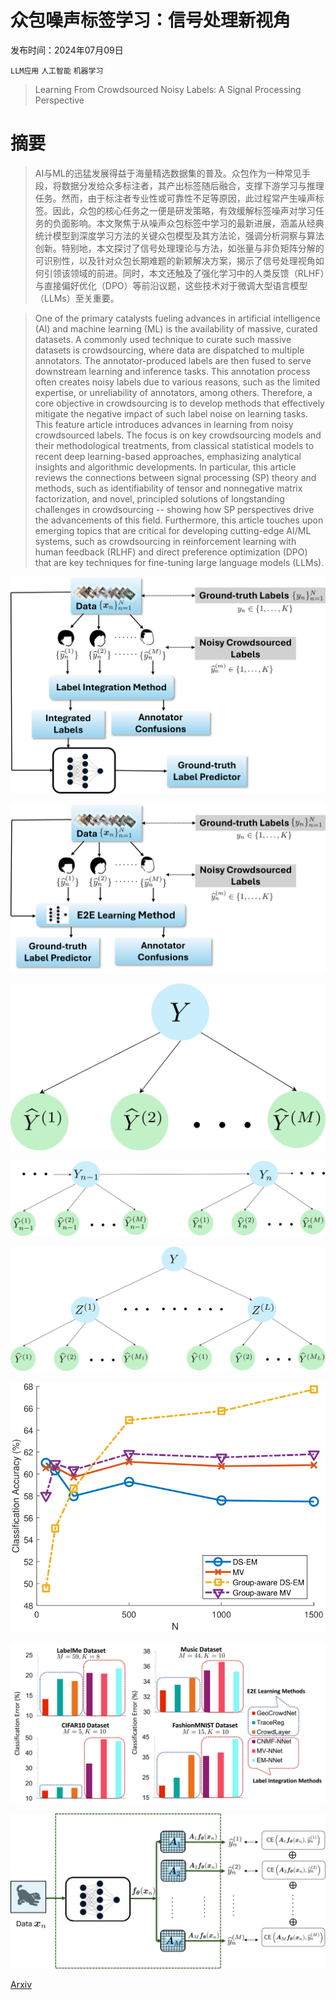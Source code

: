 # 众包噪声标签学习：信号处理新视角

发布时间：2024年07月09日

`LLM应用` `人工智能` `机器学习`

> Learning From Crowdsourced Noisy Labels: A Signal Processing Perspective

# 摘要

> AI与ML的迅猛发展得益于海量精选数据集的普及。众包作为一种常见手段，将数据分发给众多标注者，其产出标签随后融合，支撑下游学习与推理任务。然而，由于标注者专业性或可靠性不足等原因，此过程常产生噪声标签。因此，众包的核心任务之一便是研发策略，有效缓解标签噪声对学习任务的负面影响。本文聚焦于从噪声众包标签中学习的最新进展，涵盖从经典统计模型到深度学习方法的关键众包模型及其方法论，强调分析洞察与算法创新。特别地，本文探讨了信号处理理论与方法，如张量与非负矩阵分解的可识别性，以及针对众包长期难题的新颖解决方案，揭示了信号处理视角如何引领该领域的前进。同时，本文还触及了强化学习中的人类反馈（RLHF）与直接偏好优化（DPO）等前沿议题，这些技术对于微调大型语言模型（LLMs）至关重要。

> One of the primary catalysts fueling advances in artificial intelligence (AI) and machine learning (ML) is the availability of massive, curated datasets. A commonly used technique to curate such massive datasets is crowdsourcing, where data are dispatched to multiple annotators. The annotator-produced labels are then fused to serve downstream learning and inference tasks. This annotation process often creates noisy labels due to various reasons, such as the limited expertise, or unreliability of annotators, among others. Therefore, a core objective in crowdsourcing is to develop methods that effectively mitigate the negative impact of such label noise on learning tasks. This feature article introduces advances in learning from noisy crowdsourced labels. The focus is on key crowdsourcing models and their methodological treatments, from classical statistical models to recent deep learning-based approaches, emphasizing analytical insights and algorithmic developments. In particular, this article reviews the connections between signal processing (SP) theory and methods, such as identifiability of tensor and nonnegative matrix factorization, and novel, principled solutions of longstanding challenges in crowdsourcing -- showing how SP perspectives drive the advancements of this field. Furthermore, this article touches upon emerging topics that are critical for developing cutting-edge AI/ML systems, such as crowdsourcing in reinforcement learning with human feedback (RLHF) and direct preference optimization (DPO) that are key techniques for fine-tuning large language models (LLMs).

![众包噪声标签学习：信号处理新视角](../../../paper_images/2407.06902/single_stage_2.png)

![众包噪声标签学习：信号处理新视角](../../../paper_images/2407.06902/e2e_2.png)

![众包噪声标签学习：信号处理新视角](../../../paper_images/2407.06902/ds_model.png)

![众包噪声标签学习：信号处理新视角](../../../paper_images/2407.06902/seq_model.png)

![众包噪声标签学习：信号处理新视角](../../../paper_images/2407.06902/dep_model.png)

![众包噪声标签学习：信号处理新视角](../../../paper_images/2407.06902/x1.png)

![众包噪声标签学习：信号处理新视角](../../../paper_images/2407.06902/e2e_result.png)

![众包噪声标签学习：信号处理新视角](../../../paper_images/2407.06902/ccem.png)

[Arxiv](https://arxiv.org/abs/2407.06902)